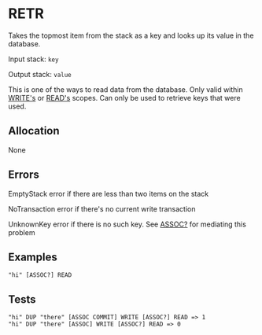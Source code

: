 # RETR

Takes the topmost item from the stack as a key and looks
up its value in the database.

Input stack: `key`

Output stack: `value`

This is one of the ways to read data from the database.
Only valid within [WRITE's](WRITE.md) or [READ's](READ.md) scopes.
Can only be used to retrieve keys that were used.

## Allocation

None

## Errors

EmptyStack error if there are less than two items on the stack

NoTransaction error if there's no current write transaction

UnknownKey error if there is no such key. See [ASSOC?](ASSOCQ.md)
for mediating this problem

## Examples

```
"hi" [ASSOC?] READ
```

## Tests

```
"hi" DUP "there" [ASSOC COMMIT] WRITE [ASSOC?] READ => 1
"hi" DUP "there" [ASSOC] WRITE [ASSOC?] READ => 0
```